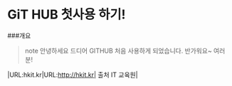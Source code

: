 # GiT HUB 첫사용 하기!

###개요
> note 안녕하세요 드디어 GITHUB 처음 사용하게 되었습니다. 반가워요~ 여러분!



|URL:hkit.kr|URL:http://hkit.kr| 출처 IT 교육원|
